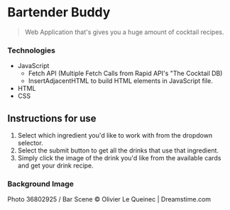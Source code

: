# Bartender Buddy

> Web Application that's gives you a huge amount of cocktail recipes.

### Technologies

- JavaScript
  - Fetch API (Multiple Fetch Calls from Rapid API's "The Cocktail DB)
  - InsertAdjacentHTML to build HTML elements in JavaScript file.
- HTML
- CSS

## Instructions for use

1. Select which ingredient you'd like to work with from the dropdown selector.
2. Select the submit button to get all the drinks that use that ingredient.
3. Simply click the image of the drink you'd like from the available cards and get your drink recipe.

### Background Image

Photo 36802925 / Bar Scene © Olivier Le Queinec | Dreamstime.com
